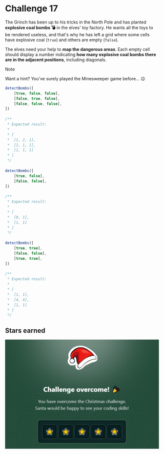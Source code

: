 # Challenge 17

The Grinch has been up to his tricks in the North Pole and has planted **explosive coal bombs 💣** in the elves' toy factory. He wants all the toys to be rendered useless, and that's why he has left a grid where some cells have explosive coal (`true`) and others are empty (`false`).

The elves need your help to **map the dangerous areas**. Each empty cell should display a number indicating **how many explosive coal bombs there are in the adjacent positions**, including diagonals.

> [!NOTE]
> Want a hint? You've surely played the Minesweeper game before... 😉

```js
detectBombs([
	[true, false, false],
	[false, true, false],
	[false, false, false],
])

/**
 * Expected result:
 *
 * [
 *  [1, 2, 1],
 *  [2, 1, 1],
 *  [1, 1, 1]
 * ]
 */

detectBombs([
	[true, false],
	[false, false],
])

/**
 * Expected result:
 *
 * [
 *  [0, 1],
 *  [1, 1]
 * ]
 */

detectBombs([
	[true, true],
	[false, false],
	[true, true],
])

/**
 * Expected result:
 *
 * [
 *  [1, 1],
 *  [4, 4],
 *  [1, 1]
 * ]
 */
```

## Stars earned

![5 stars](../../.github/17-challenge-stars.png)
